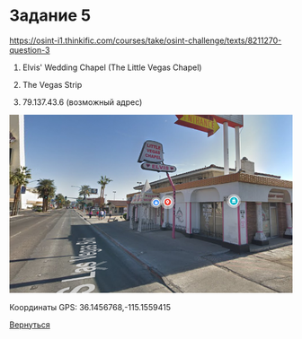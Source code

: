 # Задание 5

https://osint-i1.thinkific.com/courses/take/osint-challenge/texts/8211270-question-3

1. Elvis' Wedding Chapel (The Little Vegas Chapel)

2. The Vegas Strip

3. 79.137.43.6 (возможный адрес)

<center><img src="image_2020-10-06_224629.png" alt="Little Vegas Chapel"></center>

Координаты GPS: 36.1456768,-115.1559415

[Вернуться](index.md)
